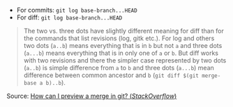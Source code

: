 - For commits: `git log base-branch...HEAD`
- For diff: `git log base-branch...HEAD`

> The two vs. three dots have slightly different meaning for diff than for the commands that list revisions (log, gitk etc.). For log and others two dots (`a..b`) means everything that is in `b` but not `a` and three dots (`a...b`) means everything that is in only one of `a` or `b`. But diff works with two revisions and there the simpler case represented by two dots (`a..b`) is simple difference from `a` to `b` and three dots (`a...b`) mean difference between common ancestor and `b` (`git diff $(git merge-base a b)..b`).

Source: [How can I preview a merge in git? (_StackOverflow_)](https://stackoverflow.com/questions/5817579/how-can-i-preview-a-merge-in-git)
